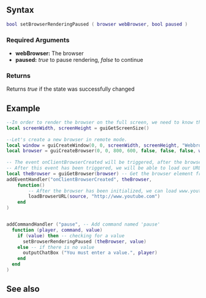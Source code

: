 Syntax
------

``` lua
bool setBrowserRenderingPaused ( browser webBrowser, bool paused )
```

### Required Arguments

-   **webBrowser:** The browser
-   **paused:** *true* to pause rendering, *false* to continue

### Returns

Returns *true* if the state was successfully changed

Example
-------

``` lua
--In order to render the browser on the full screen, we need to know the dimensions.
local screenWidth, screenHeight = guiGetScreenSize()
 
--Let's create a new browser in remote mode.
local window = guiCreateWindow(0, 0, screenWidth, screenHeight, "Webbrowser", false)
local browser = guiCreateBrowser(0, 0, 800, 600, false, false, false, window)
 
-- The event onClientBrowserCreated will be triggered, after the browser has been initialized.
-- After this event has been triggered, we will be able to load our URL
local theBrowser = guiGetBrowser(browser) -- Get the browser element from gui-browser
addEventHandler("onClientBrowserCreated", theBrowser, 
    function()
        -- After the browser has been initialized, we can load www.youtube.com
        loadBrowserURL(source, "http://www.youtube.com")
    end
)


addCommandHandler ("pause", -- Add command named 'pause'
  function (player, command, value)
    if (value) then -- checking for a value
      setBrowserRenderingPaused (theBrowser, value) 
    else -- if there is no value
      outputChatBox ("You must enter a value.", player)
    end
  end
)
```

See also
--------
